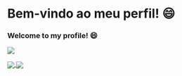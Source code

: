 # Bem-vindo ao meu perfil! 😄
### Welcome to my profile! 😄

[<img src="https://img.shields.io/badge/-JonathanSantos-blue?style=flat-square&logo=Linkedin&logoColor=white&link=https://www.linkedin.com/in/jonathan-reis-dos-santos/" />](http://linkedin.com/in/jonathan-reis-dos-santos/)

<a href="https://github.com/anuraghazra/github-readme-stats">
  <img align="center" src="https://github-readme-stats.vercel.app/api?username=JonathanSantos&show_icons=true&theme=radical" />
</a>
<a href="https://github.com/anuraghazra/github-readme-stats">
  <img align="center" src="https://github-readme-stats.vercel.app/api/top-langs/?username=JonathanSantos&layout=compact&theme=radical" />
</a>

<!--
**JonathanSantos/JonathanSantos** is a ✨ _special_ ✨ repository because its `README.md` (this file) appears on your GitHub profile.

Here are some ideas to get you started:

- 🔭 I’m currently working on ...
- 🌱 I’m currently learning ...
- 👯 I’m looking to collaborate on ...
- 🤔 I’m looking for help with ...
- 💬 Ask me about ...
- 📫 How to reach me: ...
- 😄 Pronouns: ...
- ⚡ Fun fact: ...
-->

